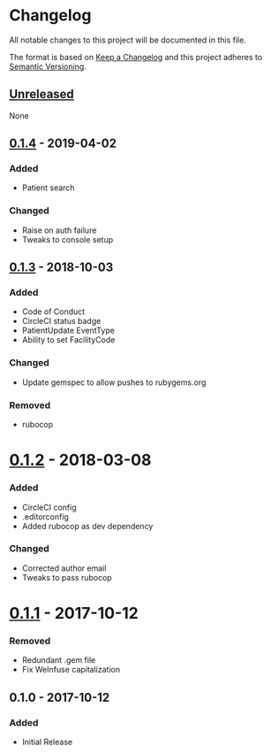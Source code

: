 # Changelog
All notable changes to this project will be documented in this file.

The format is based on [Keep a Changelog](http://keepachangelog.com/en/1.0.0/)
and this project adheres to [Semantic Versioning](http://semver.org/spec/v2.0.0.html).

## [Unreleased]
None

## [0.1.4] - 2019-04-02
### Added
- Patient search

### Changed
- Raise on auth failure
- Tweaks to console setup

## [0.1.3] - 2018-10-03
### Added
- Code of Conduct
- CircleCI status badge
- PatientUpdate EventType
- Ability to set FacilityCode

### Changed
- Update gemspec to allow pushes to rubygems.org

### Removed
- rubocop

# [0.1.2] - 2018-03-08
### Added
- CircleCI config
- .editorconfig
- Added rubocop as dev dependency

### Changed
- Corrected author email
- Tweaks to pass rubocop

# [0.1.1] - 2017-10-12
### Removed
- Redundant .gem file
- Fix WeInfuse capitalization

## 0.1.0 - 2017-10-12
### Added
- Initial Release

[Unreleased]: https://github.com/WeInfuse/redox/compare/0.1.4...HEAD
[0.1.4]: https://github.com/WeInfuse/redox/compare/0.1.3...0.1.4
[0.1.3]: https://github.com/WeInfuse/redox/compare/0.1.2...0.1.3
[0.1.2]: https://github.com/WeInfuse/redox/compare/0.1.1...0.1.2
[0.1.1]: https://github.com/WeInfuse/redox/compare/0.1.0...0.1.1
